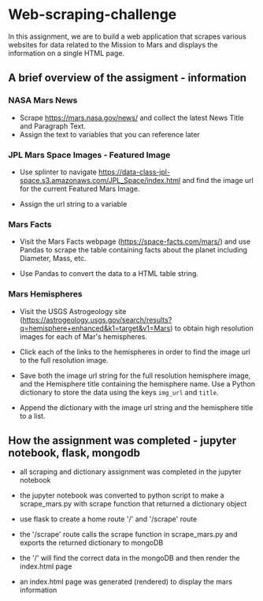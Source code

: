 # Web-scraping-challenge


In this assignment, we are to build a web application that scrapes various websites for data related to the Mission to Mars and displays the information on a single HTML page.


## A brief overview of the assigment - information

### NASA Mars News

* Scrape https://mars.nasa.gov/news/ and collect the latest News Title and Paragraph Text.
* Assign the text to variables that you can reference later


### JPL Mars Space Images - Featured Image

* Use splinter to navigate https://data-class-jpl-space.s3.amazonaws.com/JPL_Space/index.html and find the image url for the current Featured Mars Image.

* Assign the url string to a variable


### Mars Facts

* Visit the Mars Facts webpage (https://space-facts.com/mars/) and use Pandas to scrape the table containing facts about the planet including Diameter, Mass, etc.

* Use Pandas to convert the data to a HTML table string.


### Mars Hemispheres

* Visit the USGS Astrogeology site (https://astrogeology.usgs.gov/search/results?q=hemisphere+enhanced&k1=target&v1=Mars) to obtain high resolution images for each of Mar's hemispheres.

* Click each of the links to the hemispheres in order to find the image url to the full resolution image.

* Save both the image url string for the full resolution hemisphere image, and the Hemisphere title containing the hemisphere name. Use a Python dictionary to store the data using the keys `img_url` and `title`.

* Append the dictionary with the image url string and the hemisphere title to a list.


## How the assignment was completed - jupyter notebook, flask, mongodb

* all scraping and dictionary assignment was completed in the jupyter notebook

* the jupyter notebook was converted to python script to make a scrape_mars.py with scrape function that returned a dictionary object

* use flask to create a home route '/' and '/scrape' route

* the '/scrape' route calls the scrape function in scrape_mars.py and exports the returned dictionary to mongoDB

* the '/' will find the correct data in the mongoDB and then render the index.html page

* an index.html page was generated (rendered) to display the mars information



